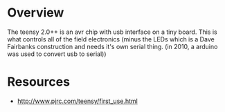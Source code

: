 # Overview

The teensy 2.0++ is an avr chip with usb interface on a tiny board. This is what controls all of the field electronics (minus the LEDs which is a Dave Fairbanks construction and needs it's own serial thing. (in 2010, a arduino was used to convert usb to serial))

# Resources

* http://www.pjrc.com/teensy/first_use.html
